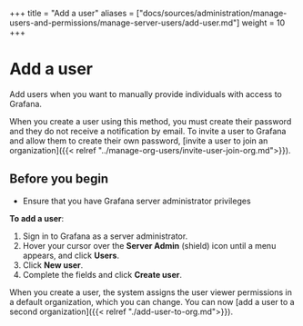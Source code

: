 +++
title = "Add a user"
aliases = ["docs/sources/administration/manage-users-and-permissions/manage-server-users/add-user.md"]
weight = 10
+++

# Add a user

Add users when you want to manually provide individuals with access to Grafana.

When you create a user using this method, you must create their password  and they do not receive a notification by email. To invite a user to Grafana and allow them to create their own password, [invite a user to join  an organization]({{< relref "../manage-org-users/invite-user-join-org.md">}}).

## Before you begin

- Ensure that you have Grafana server administrator privileges

**To add a user**:

1. Sign in to Grafana as a server administrator.
1. Hover your cursor over the **Server Admin** (shield) icon until a menu appears, and click **Users**.
1. Click **New user**.
1. Complete the fields and click **Create user**.

When you create a user, the system assigns the user viewer permissions in a default organization, which you can change. You can now [add a user to a second organization]({{< relref "./add-user-to-org.md">}}).
